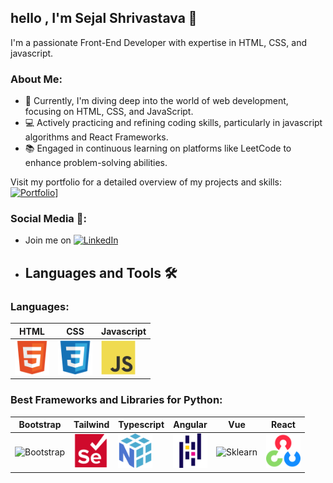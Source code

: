## hello , I'm Sejal Shrivastava 👋

I'm a passionate Front-End Developer with expertise in HTML, CSS, and javascript. 
### About Me:
- 🌱 Currently, I'm diving deep into the world of web development, focusing on HTML, CSS, and JavaScript.
- 💻 Actively practicing and refining coding skills, particularly in javascript algorithms and React Frameworks.
- 📚 Engaged in continuous learning on platforms like LeetCode to enhance problem-solving abilities.

Visit my portfolio for a detailed overview of my projects and skills: [![Portfolio](https://img.shields.io/badge/Portfolio-Visit-brightgreen?style=for-the-badge&logo=github)](https://shrisejal.github.io/sejal/)]

### Social Media 📡:
- Join me on [![LinkedIn](https://img.shields.io/badge/LinkedIn-Connect-blue?style=for-the-badge&logo=linkedin)](https://www.linkedin.com/in/sejal-shrivastava-5b3843287?lipi=urn%3Ali%3Apage%3Ad_flagship3_profile_view_base_contact_details%3BDrcZY6KvS9%2BLY5bofscytQ%3D%3D)

- ## Languages and Tools 🛠️
### Languages:
| HTML | CSS | Javascript |
|--------|---|------|
| <img src="https://github.com/devicons/devicon/blob/master/icons/html5/html5-original.svg" alt="HTML" width="55" height="55"/> | <img src="https://github.com/devicons/devicon/blob/master/icons/css3/css3-original.svg" alt="CSS" width="55" height="55"/> | <img src="https://github.com/devicons/devicon/blob/master/icons/javascript/javascript-original.svg" alt="Javascript" width="55" height="55"/> | <img 

### Best Frameworks and Libraries for Python:
| Bootstrap | Tailwind | Typescript | Angular| Vue | React |
|---------|----------|-------|--------|---------|--------|
| <img src="hhttps://github.com/devicons/devicon/blob/master/icons/bootstrap/bootstrap-original.svg" alt="Bootstrap" width="55" height="55"/> | <img src="https://github.com/devicons/devicon/blob/master/icons/selenium/selenium-original.svg" alt="Selenium" width="55" height="55"/> | <img src="https://github.com/devicons/devicon/blob/master/icons/numpy/numpy-original.svg" alt="Numpy" width="55" height="55"/> | <img src="https://github.com/devicons/devicon/blob/master/icons/pandas/pandas-original.svg" alt="Pandas" width="55" height="55"/> | <img src="https://github.com/devicons/devicon/blob/master/icons/scikit-learn/scikit-learn-original.svg" alt="Sklearn" width="55" height="55"/> | <img src="https://github.com/devicons/devicon/blob/master/icons/opencv/opencv-original.svg" alt="OpenCV" width="55" height="55"/> |








<!--
**shrisejal/shrisejal** is a ✨ _special_ ✨ repository because its `README.md` (this file) appears on your GitHub profile.

Here are some ideas to get you started:

- 🔭 I’m currently working on ...
- 🌱 I’m currently learning ...
- 👯 I’m looking to collaborate on ...
- 🤔 I’m looking for help with ...
- 💬 Ask me about ...
- 📫 How to reach me: ...
- 😄 Pronouns: ...
- ⚡ Fun fact: ...
-->
